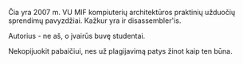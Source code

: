 Čia yra 2007 m. VU MIF kompiuterių architektūros praktinių užduočių sprendimų pavyzdžiai. Kažkur yra ir disassembler'is.

Autorius - ne aš, o įvairūs buvę studentai.

Nekopijuokit pabaičiui, nes už plagijavimą patys žinot kaip ten būna.
